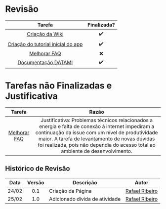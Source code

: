 # Revisão

Tarefa | Finalizada? |
:-----:|:-----------:|
[Criação da Wiki](https://github.com/GCES-Escola-em-Casa-2020-2/wiki/issues/1) | :heavy_check_mark: |
[Criação do tutorial inicial do app](https://github.com/GCES-Escola-em-Casa-2020-2/wiki/issues/2) | :heavy_check_mark: |
[Melhorar FAQ](https://github.com/GCES-Escola-em-Casa-2020-2/wiki/issues/3) | :x: |
[Documentação DATAMI](https://github.com/GCES-Escola-em-Casa-2020-2/wiki/issues/4) | :heavy_check_mark: |

# Tarefas não Finalizadas e Justificativa

Tarefa | Razão |
:-----:|:-----:|
[Melhorar FAQ](https://github.com/GCES-Escola-em-Casa-2020-2/wiki/issues/3) | Justificativa: Problemas técnicos relacionados a energia e falta de conexão à internet impediram a continuação da issue com um nível de produtividade maior. A tarefa de levantamento de novas dúvidas foi realizada, pois não dependia do acesso total ao ambiente de desenvolvimento. |

## Histórico de Revisão

Data | Versão | Descrição | Autor |
:---:|:------:|-----------|-------|
24/02|0.1 | Criação da Página | [Rafael Ribeiro](https://github.com/rafaelflarrn) |
25/02|1.0 | Adicionado dívida de atividade | [Rafael Ribeiro](https://github.com/rafaelflarrn) |

